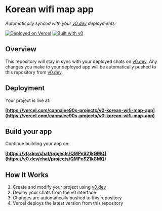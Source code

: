 # Korean wifi map app

*Automatically synced with your [v0.dev](https://v0.dev) deployments*

[![Deployed on Vercel](https://img.shields.io/badge/Deployed%20on-Vercel-black?style=for-the-badge&logo=vercel)](https://vercel.com/cannalee90s-projects/v0-korean-wifi-map-app)
[![Built with v0](https://img.shields.io/badge/Built%20with-v0.dev-black?style=for-the-badge)](https://v0.dev/chat/projects/QMPeS21kGMQ)

## Overview

This repository will stay in sync with your deployed chats on [v0.dev](https://v0.dev).
Any changes you make to your deployed app will be automatically pushed to this repository from [v0.dev](https://v0.dev).

## Deployment

Your project is live at:

**[https://vercel.com/cannalee90s-projects/v0-korean-wifi-map-app](https://vercel.com/cannalee90s-projects/v0-korean-wifi-map-app)**

## Build your app

Continue building your app on:

**[https://v0.dev/chat/projects/QMPeS21kGMQ](https://v0.dev/chat/projects/QMPeS21kGMQ)**

## How It Works

1. Create and modify your project using [v0.dev](https://v0.dev)
2. Deploy your chats from the v0 interface
3. Changes are automatically pushed to this repository
4. Vercel deploys the latest version from this repository
